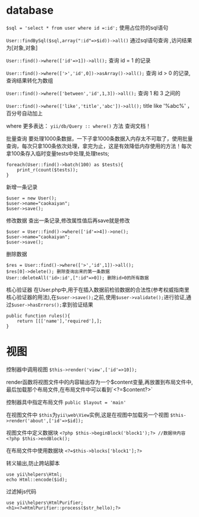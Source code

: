 # database
`$sql = 'select * from user where id =:id';` 使用占位符的sql语句

`User::findBySql($sql,array(":id"=>$id))->all()` 通过sql语句查询 ,访问结果为[对象,对象]

`User::find()->where(['id'=>1])->all();` 查询 id = 1 的记录

`User::find()->where(['>','id',0])->asArray()->all();` 查询 id > 0 的记录,查询结果转化为数组

`User::find()->where(['between','id',1,3])->all();` 查询 1 和 3 之间的

`User::find()->where(['like','title','abc'])->all();` title  like  '%abc%' ，百分号自动加上

where 更多表达： `yii/db/Query :: where()` 方法 查询文档！


批量查询
要处理1000条数据，一下子拿1000条数据入内存太不可取了，使用批量查询，每次只拿100条依次处理，拿完为止，这是有效降低内存使用的方法！每次拿100条存入临时变量tests中处理,处理tests;
```
foreach(User::find()->batch(100) as $tests){
    print_r(count($tests));
}
```

新增一条记录
```
$user = new User();
$user->name="caokaiyan";
$user->save();
```
修改数据
查出一条记录,修改属性值后再save就是修改
```
$user = User::find()->where(['id'=>4])->one();
$user->name="caokaiyan";
$user->save();
```
删除数据
```
$res = User::find()->where(['>','id',1])->all();
$res[0]->delete(); 删除查询出来的第一条数据
User::deleteAll('id>:id',[":id"=>0]); 删除id>0的所有数据
```
核心验证器
在User.php中,用于在插入数据前检验数据的合法性(参考权威指南里核心验证器的用法),在`$user->save();`之前,使用`$user->validate();`进行验证,通过`$user->hasErrors();`拿到验证结果
```
public function rules(){
    return [[['name'],'required'],];
}
```

# 视图
控制器中调用视图
`$this->render('view',['id'=>10]);`

render函数将视图文件中的内容输出存为一个$content变量,再放置到布局文件中,最后加载那个布局文件,在布局文件中可以看到`<?=$content?>`

控制器具中指定布局文件
`public $layout = 'main'`

在视图文件中
`$this`为`yii\web\View`实例,这是在视图中加载另一个视图
`$this->render('about',['id'=>$id]);`

视图文件中定义数据块
`<?php $this->beginBlock('block1');?> //数据块内容 <?php $this->endBlock();`

在布局文件中使用数据块
`<?=$this->blocks['block1'];?>`


转义输出,防止跨站脚本
```
use yii\helpers\Html;
echo Html::encode($id);
```

过滤掉js代码
```
use yii\helpers\HtmlPurifier;
<h1><?=HtmlPurifier::process($str_hello);?>
```
